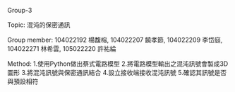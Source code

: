 Group-3

Topic: 
混沌的保密通訊

Group member: 
104022192 楊馥榕, 104022207 饒孝節, 104022209 李岱庭, 104022271 林希雲, 105022220 許祐綸

Method:
1.使用Python做出蔡式電路模型
2.將電路模型輸出之混沌訊號會製成3D圖形
3.將混沌訊號與保密通訊結合
4.設立接收端接收混沌訊號
5.確認其訊號是否與預設相符
